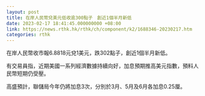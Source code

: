 ```yaml
---
layout: post
title: 在岸人民幣兌美元低收逾300點子　創近1個半月新低
date: 2023-02-17 18:41:45.000000000 +08:00
link: https://news.rthk.hk/rthk/ch/component/k2/1688346-20230217.htm
categories: rthk
---
```


在岸人民幣收市報6.8818元兌1美元，跌302點子，創近1個半月新低。

有交易員指，近期美國一系列經濟數據持續向好，加息預期推高美元指數，預料人民幣短期仍受壓。

高盛預計，聯儲局今年仍將加息3次，分別於3月、5月及6月各加息0.25厘。
